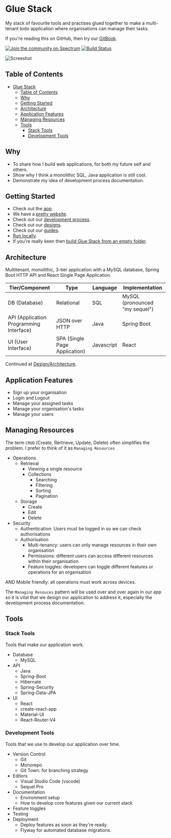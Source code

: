 # Glue Stack

My stack of favourite tools and practises glued together to make a multi-tenant todo application where organisations can manage their tasks.

If you're reading this on GitHub, then try our [GitBook](https://cadbox1.gitbook.io/glue-stack/).

[![Join the community on Spectrum](https://withspectrum.github.io/badge/badge.svg)](https://spectrum.chat/glue-stack)
[![Build Status](https://travis-ci.com/cadbox1/glue-stack.svg?branch=master)](https://travis-ci.com/cadbox1/glue-stack)

![Screeshot](./Screenshot.png)

## Table of Contents

- [Glue Stack](#glue-stack)
  - [Table of Contents](#table-of-contents)
  - [Why](#why)
  - [Getting Started](#getting-started)
  - [Architecture](#architecture)
  - [Application Features](#application-features)
  - [Managing Resources](#managing-resources)
  - [Tools](#tools)
    - [Stack Tools](#stack-tools)
    - [Development Tools](#development-tools)

## Why

* To share how I build web applications, for both my future self and others.
* Show why I think a monolithic SQL, Java application is still cool.
* Demonstrate my idea of development process documentation.

## Getting Started

* Check out the [app](https://d1if23x0agu0jj.cloudfront.net/).
* We have a [pretty website](https://cadbox1.github.io/glue-stack/).
* Check out our [development process](./Guides/DevelopmentProcess-Tasks.md).
* Check out our [designs](./Design/README.md).
* Check out our [guides](./Guides/README.md).
* [Run locally](./Guides/RunningLocally.md).
* If you're really keen then [build Glue Stack from an empty folder](./Guides/BuildingGlueStackFromAnEmptyFolder.md).


## Architecture

Multitenant, monolithic, 3-tier application with a MySQL database, Spring Boot HTTP API and React Single Page Application.

| Tier/Component                            | Type                            | Language   | Implementation                   |
| ----------------------------------------- | ------------------------------- | ---------- | -------------------------------- |
| DB \(Database\)                           | Relational                      | SQL        | MySQL \(pronounced "my sequel"\) |
| API \(Application Programming Interface\) | JSON over HTTP                  | Java       | Spring Boot                      |
| UI \(User Interface\)                     | SPA \(Single Page Application\) | Javascript | React                            |

Continued at [Design/Architecture](./Architecture.md).

## Application Features

* Sign up your organisation
* Login and Logout
* Manage your assigned tasks
* Manage your organisation's tasks
* Manage your users

## Managing Resources

The term `CRUD` (Create, Rertrieve, Update, Delete) often simplifies the problem. I prefer to think of it as `Managing Resources`

* Operations
  * Retrieval
    * Viewing a single resource
    * Collections
      * Searching
      * Filtering
      * Sorting
      * Pagination
  * Storage
    * Create
    * Edit
    * Delete
* Security
  * Authentication: Users must be logged in so we can check authorisations
  * Authorisation
    * Multi-tenancy: users can only manage resources in their own organisation
    * Permissions: different users can access different resources within their organisation
    * Feature toggles: developers can toggle different features or operations for an organisation

AND Mobile friendly: all operations must work across devices.

The `Managing Resouces` pattern will be used over and over again in our app so it is vital that we design our application to address it, especially the development process documentation.

## Tools

### Stack Tools

Tools that make our application work.

* Database
  * MySQL
* API
  * Java
  * Spring-Boot
  * Hibernate
  * Spring-Security
  * Spring-Data-JPA
* UI
  * React
  * create-react-app
  * Material-UI
  * React-Router-V4

### Development Tools

Tools that we use to develop our application over time.

* Version Control
  * Git
  * Monorepo
  * Git Town: for branching strategy
* Editors
  * Visual Studio Code \(vscode\)
  * Sequel Pro
* Documentation
  * Environment setup
  * How to develop core features given our current stack
* Feature toggles
* Testing
* Deployment
  * Deploy features as soon as they're ready.
  * Flyway for automated database migrations.